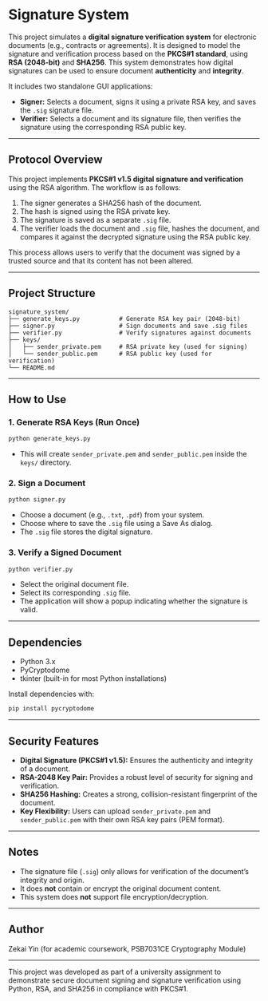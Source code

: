 # Signature System

This project simulates a **digital signature verification system** for electronic documents (e.g., contracts or agreements). It is designed to model the signature and verification process based on the **PKCS#1 standard**, using **RSA (2048-bit)** and **SHA256**. This system demonstrates how digital signatures can be used to ensure document **authenticity** and **integrity**.

It includes two standalone GUI applications:

- **Signer:** Selects a document, signs it using a private RSA key, and saves the `.sig` signature file.
- **Verifier:** Selects a document and its signature file, then verifies the signature using the corresponding RSA public key.

---

## Protocol Overview

This project implements **PKCS#1 v1.5 digital signature and verification** using the RSA algorithm. The workflow is as follows:

1. The signer generates a SHA256 hash of the document.
2. The hash is signed using the RSA private key.
3. The signature is saved as a separate `.sig` file.
4. The verifier loads the document and `.sig` file, hashes the document, and compares it against the decrypted signature using the RSA public key.

This process allows users to verify that the document was signed by a trusted source and that its content has not been altered.

---

## Project Structure

```
signature_system/
├── generate_keys.py           # Generate RSA key pair (2048-bit)
├── signer.py                  # Sign documents and save .sig files
├── verifier.py                # Verify signatures against documents
├── keys/
│   ├── sender_private.pem     # RSA private key (used for signing)
│   └── sender_public.pem      # RSA public key (used for verification)
└── README.md
```

---

## How to Use

### 1. Generate RSA Keys (Run Once)
```bash
python generate_keys.py
```
- This will create `sender_private.pem` and `sender_public.pem` inside the `keys/` directory.

### 2. Sign a Document
```bash
python signer.py
```
- Choose a document (e.g., `.txt`, `.pdf`) from your system.
- Choose where to save the `.sig` file using a Save As dialog.
- The `.sig` file stores the digital signature.

### 3. Verify a Signed Document
```bash
python verifier.py
```
- Select the original document file.
- Select its corresponding `.sig` file.
- The application will show a popup indicating whether the signature is valid.

---

## Dependencies

- Python 3.x
- PyCryptodome
- tkinter (built-in for most Python installations)

Install dependencies with:
```bash
pip install pycryptodome
```

---

## Security Features

- **Digital Signature (PKCS#1 v1.5):** Ensures the authenticity and integrity of a document.
- **RSA-2048 Key Pair:** Provides a robust level of security for signing and verification.
- **SHA256 Hashing:** Creates a strong, collision-resistant fingerprint of the document.
- **Key Flexibility:** Users can upload `sender_private.pem` and `sender_public.pem` with their own RSA key pairs (PEM format).

---

## Notes

- The signature file (`.sig`) only allows for verification of the document’s integrity and origin.
- It does **not** contain or encrypt the original document content.
- This system does **not** support file encryption/decryption.

---

## Author

Zekai Yin (for academic coursework, PSB7031CE Cryptography Module)

---

This project was developed as part of a university assignment to demonstrate secure document signing and signature verification using Python, RSA, and SHA256 in compliance with PKCS#1.
